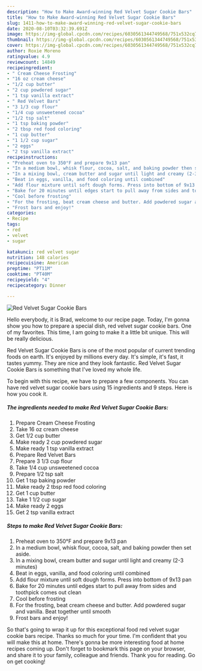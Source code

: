 ```yaml
---
description: "How to Make Award-winning Red Velvet Sugar Cookie Bars"
title: "How to Make Award-winning Red Velvet Sugar Cookie Bars"
slug: 1411-how-to-make-award-winning-red-velvet-sugar-cookie-bars
date: 2020-08-10T03:32:39.691Z
image: https://img-global.cpcdn.com/recipes/6030561344749568/751x532cq70/red-velvet-sugar-cookie-bars-recipe-main-photo.jpg
thumbnail: https://img-global.cpcdn.com/recipes/6030561344749568/751x532cq70/red-velvet-sugar-cookie-bars-recipe-main-photo.jpg
cover: https://img-global.cpcdn.com/recipes/6030561344749568/751x532cq70/red-velvet-sugar-cookie-bars-recipe-main-photo.jpg
author: Roxie Moreno
ratingvalue: 4.9
reviewcount: 14849
recipeingredient:
- " Cream Cheese Frosting"
- "16 oz cream cheese"
- "1/2 cup butter"
- "2 cup powdered sugar"
- "1 tsp vanilla extract"
- " Red Velvet Bars"
- "3 1/3 cup flour"
- "1/4 cup unsweetened cocoa"
- "1/2 tsp salt"
- "1 tsp baking powder"
- "2 tbsp red food coloring"
- "1 cup butter"
- "1 1/2 cup sugar"
- "2 eggs"
- "2 tsp vanilla extract"
recipeinstructions:
- "Preheat oven to 350°F and prepare 9x13 pan"
- "In a medium bowl, whisk flour, cocoa, salt, and baking powder then set aside."
- "In a mixing bowl, cream butter and sugar until light and creamy (2-3 minutes)"
- "Beat in eggs, vanilla, and food coloring until combined"
- "Add flour mixture until soft dough forms. Press into bottom of 9x13 pan"
- "Bake for 20 minutes until edges start to pull away from sides and toothpick comes out clean"
- "Cool before frosting"
- "For the frosting, beat cream cheese and butter. Add powdered sugar and vanilla. Beat together until smooth"
- "Frost bars and enjoy!"
categories:
- Recipe
tags:
- red
- velvet
- sugar

katakunci: red velvet sugar 
nutrition: 148 calories
recipecuisine: American
preptime: "PT11M"
cooktime: "PT40M"
recipeyield: "4"
recipecategory: Dinner

---
```



![Red Velvet Sugar Cookie Bars](https://img-global.cpcdn.com/recipes/6030561344749568/751x532cq70/red-velvet-sugar-cookie-bars-recipe-main-photo.jpg)

Hello everybody, it is Brad, welcome to our recipe page. Today, I'm gonna show you how to prepare a special dish, red velvet sugar cookie bars. One of my favorites. This time, I am going to make it a little bit unique. This will be really delicious.

Red Velvet Sugar Cookie Bars is one of the most popular of current trending foods on earth. It's enjoyed by millions every day. It's simple, it's fast, it tastes yummy. They are nice and they look fantastic. Red Velvet Sugar Cookie Bars is something that I've loved my whole life.




To begin with this recipe, we have to prepare a few components. You can have red velvet sugar cookie bars using 15 ingredients and 9 steps. Here is how you cook it.

<!--inarticleads1-->

##### The ingredients needed to make Red Velvet Sugar Cookie Bars:

1. Prepare  Cream Cheese Frosting
1. Take 16 oz cream cheese
1. Get 1/2 cup butter
1. Make ready 2 cup powdered sugar
1. Make ready 1 tsp vanilla extract
1. Prepare  Red Velvet Bars
1. Prepare 3 1/3 cup flour
1. Take 1/4 cup unsweetened cocoa
1. Prepare 1/2 tsp salt
1. Get 1 tsp baking powder
1. Make ready 2 tbsp red food coloring
1. Get 1 cup butter
1. Take 1 1/2 cup sugar
1. Make ready 2 eggs
1. Get 2 tsp vanilla extract




<!--inarticleads2-->

##### Steps to make Red Velvet Sugar Cookie Bars:

1. Preheat oven to 350°F and prepare 9x13 pan
1. In a medium bowl, whisk flour, cocoa, salt, and baking powder then set aside.
1. In a mixing bowl, cream butter and sugar until light and creamy (2-3 minutes)
1. Beat in eggs, vanilla, and food coloring until combined
1. Add flour mixture until soft dough forms. Press into bottom of 9x13 pan
1. Bake for 20 minutes until edges start to pull away from sides and toothpick comes out clean
1. Cool before frosting
1. For the frosting, beat cream cheese and butter. Add powdered sugar and vanilla. Beat together until smooth
1. Frost bars and enjoy!




So that's going to wrap it up for this exceptional food red velvet sugar cookie bars recipe. Thanks so much for your time. I'm confident that you will make this at home. There's gonna be more interesting food at home recipes coming up. Don't forget to bookmark this page on your browser, and share it to your family, colleague and friends. Thank you for reading. Go on get cooking!
